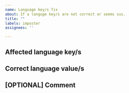 ```yaml
---
name: Language key/s fix
about: If a languge key/s are not correct or seems sus.
title: ""
labels: imposter
assignees: ''

---
```


## Affected language key/s
<!--
 * gender.male
-->

## Correct language value/s
<!--
 * Male
-->

## [OPTIONAL] Comment
